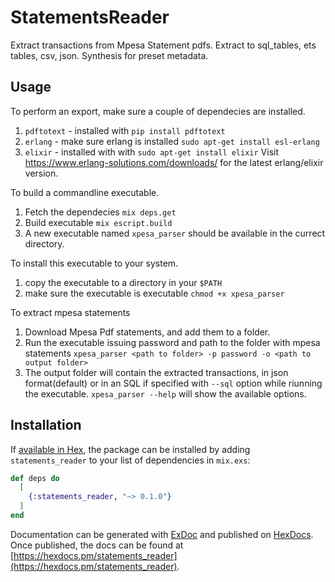 # StatementsReader

Extract transactions from Mpesa Statement pdfs.
Extract to sql_tables, ets tables, csv, json.
Synthesis for preset metadata.

## Usage

To perform an export, make sure a couple of dependecies are installed.

1. `pdftotext` - installed with `pip install pdftotext`
2. `erlang` - make sure erlang is installed `sudo apt-get install esl-erlang`
3. `elixir` - installed with with `sudo apt-get install elixir`
   Visit https://www.erlang-solutions.com/downloads/ for the latest erlang/elixir version.

To build a commandline executable.

1. Fetch the dependecies `mix deps.get`
2. Build executable `mix escript.build`
3. A new executable named `xpesa_parser` should be available in the currect directory.

To install this executable to your system.

1. copy the executable to a directory in your `$PATH`
2. make sure the executable is executable `chmod +x xpesa_parser`

To extract mpesa statements

1. Download Mpesa Pdf statements, and add them to a folder.
2. Run the executable issuing password and path to the folder with mpesa statements
   `xpesa_parser <path to folder> -p password -o <path to output folder>`
3. The output folder will contain the extracted transactions, in json format(default) or in an SQL if specified with `--sql` option while riunning the executable.
   `xpesa_parser --help` will show the available options.

## Installation

If [available in Hex](https://hex.pm/docs/publish), the package can be installed
by adding `statements_reader` to your list of dependencies in `mix.exs`:

```elixir
def deps do
  [
    {:statements_reader, "~> 0.1.0"}
  ]
end
```

Documentation can be generated with [ExDoc](https://github.com/elixir-lang/ex_doc)
and published on [HexDocs](https://hexdocs.pm). Once published, the docs can
be found at [https://hexdocs.pm/statements_reader](https://hexdocs.pm/statements_reader).

